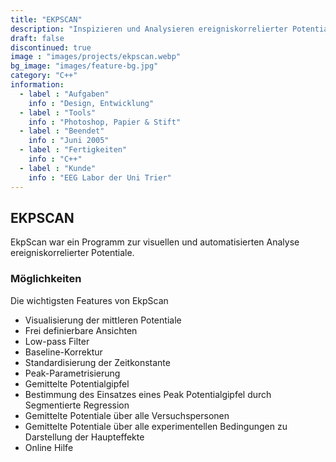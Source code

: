 ```yaml
---
title: "EKPSCAN"
description: "Inspizieren und Analysieren ereigniskorrelierter Potentiale"
draft: false
discontinued: true
image : "images/projects/ekpscan.webp"
bg_image: "images/feature-bg.jpg"
category: "C++"
information:
  - label : "Aufgaben"
    info : "Design, Entwicklung"
  - label : "Tools"
    info : "Photoshop, Papier & Stift"
  - label : "Beendet"
    info : "Juni 2005"
  - label : "Fertigkeiten"
    info : "C++"
  - label : "Kunde"
    info : "EEG Labor der Uni Trier"
---
```


## EKPSCAN

EkpScan war ein Programm zur visuellen und automatisierten Analyse ereigniskorrelierter Potentiale.


### Möglichkeiten


Die wichtigsten Features von EkpScan

* Visualisierung der mittleren Potentiale
* Frei definierbare Ansichten
* Low-pass Filter
* Baseline-Korrektur
* Standardisierung der Zeitkonstante
* Peak-Parametrisierung
* Gemittelte Potentialgipfel
* Bestimmung des Einsatzes eines Peak Potentialgipfel durch Segmentierte Regression
* Gemittelte Potentiale über alle Versuchspersonen
* Gemittelte Potentiale über alle experimentellen Bedingungen zu Darstellung der Haupteffekte
* Online Hilfe
